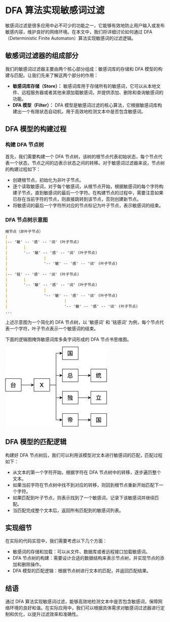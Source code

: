 #  DFA 算法实现敏感词过滤

敏感词过滤是很多应用中必不可少的功能之一，它能够有效地防止用户输入或发布敏感内容，维护良好的网络环境。在本文中，我们将详细讨论如何通过 DFA（Deterministic Finite Automaton）算法实现敏感词的过滤逻辑。

## 敏感词过滤器的组成部分
我们的敏感词过滤器主要由两个核心部分组成：敏感词库的存储和 DFA 模型的构建与匹配。让我们先来了解这两个部分的作用：

- **敏感词库存储（Store）：** 敏感词库用于存储所有的敏感词，它可以从本地文件、远程服务器或者其他来源加载敏感词，并提供添加、删除和查询敏感词的功能。
- **DFA 模型（Filter）：** DFA 模型是敏感词过滤的核心算法，它根据敏感词库构建出一个有限状态自动机，用于高效地检测文本中是否包含敏感词。

## DFA 模型的构建过程
### 构建 DFA 节点树
首先，我们需要构建一个 DFA 节点树，该树的根节点代表初始状态，每个节点代表一个状态，节点之间的边表示状态之间的转移。对于敏感词过滤器来说，节点树的构建过程如下：

- 创建根节点，初始化为非叶子节点。
- 逐个读取敏感词，对于每个敏感词，从根节点开始，根据敏感词的每个字符构建子节点，直到敏感词的最后一个字符。在构建节点的过程中，需要注意如果已存在当前字符的节点，则直接跳转到该节点，否则创建新节点。
- 将敏感词的最后一个字符所对应的节点标记为叶子节点，表示敏感词的结束。

### DFA 节点树示意图

```markdown
根节点（非叶子节点）
|
|-- '敏' -- '感' -- '词' (叶子节点)
|       |
|       '-- '敏' -- '感' -- '词' (叶子节点)
|                |
|                '-- '敏' -- '感' -- '词' (叶子节点)
|
|-- '铭' -- '感' -- '词' (叶子节点)
|       |
|       '-- '敏' -- '感' -- '词' (叶子节点)
|                |
|                '-- '敏' -- '感' -- '词' (叶子节点)
|                         |
|                         '-- '敏' -- '感' -- '词' (叶子节点)
...
```

上述示意图为一个简化的 DFA 节点树，以 '敏感词' 和 '铭感词' 为例，每个节点代表一个字符，叶子节点表示一个敏感词的结束。

下面的逻辑图掩饰敏感词库多条字词形成的 DFA 节点书思维图。

![](assets/dfa-mingan.jpg)

[//]: # (```mermaid)

[//]: # (graph TD)

[//]: # (A&#40;台&#41;-->B&#40;XXX&#41;)

[//]: # (B-->C&#40;国&#41;)

[//]: # (B-->D1&#40;独&#41;)

[//]: # (D1-->D2&#40;立&#41;)

[//]: # ()
[//]: # (B-->E1&#40;总&#41;)

[//]: # (E1-->E2&#40;统&#41;)

[//]: # ()
[//]: # (B-->F1&#40;帝&#41;)

[//]: # (F1-->F2&#40;国&#41;)

[//]: # (```)

## DFA 模型的匹配逻辑
构建好 DFA 节点树后，我们可以利用该模型对文本进行敏感词的匹配，匹配过程如下：

- 从文本的第一个字符开始，根据字符在 DFA 节点树中的转移，逐步遍历整个文本。
- 如果当前字符在节点树中找不到对应的转移，则回到根节点重新开始匹配下一个字符。
- 如果匹配到叶子节点，则表示找到了一个敏感词，记录下该敏感词并继续匹配。
- 当匹配完成整个文本后，返回所有匹配到的敏感词列表。

## 实现细节
在实际的代码实现中，我们需要考虑以下几个方面：

- 敏感词的存储和加载：可以从文件、数据库或者远程接口加载敏感词。
- DFA 节点树的构建：需要设计合适的数据结构来表示节点树，并实现节点的添加和删除操作。
- DFA 模型的匹配逻辑：根据节点树进行文本的匹配，并返回匹配结果。

## 结语

通过 DFA 算法实现敏感词过滤，能够高效地检测文本中是否包含敏感词，保障网络环境的良好和谐。在实际应用中，我们可以根据具体需求对敏感词过滤器进行定制和优化，以提升过滤效率和准确性。
